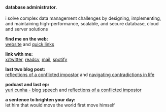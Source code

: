 
#### database administrator.

i solve complex data management challenges by designing, implementing, and maintaining high-performance, scalable, and secure database, cloud and server solutions

**find me on the web:**<br>
[website](https://yuricunha.com) and [quick links](https://links.yuricunha.com)

**link with me:**<br>
[x/twitter](https://twitter.com/isyuricunha), [readcv](https://read.cv/isyuricunha), [mail](mailto:isyuricunha@duck.com), [spotify](https://open.spotify.com/user/22wrcoowop6hb63heywvtaypy?si=e1e818483a1a43a1)

**last two blog post:**<br>
[reflections of a conflicted impostor](https://yuricunha.com/blog/reflections-of-a-conflicted-impostor) and [navigating contradictions in life](https://yuricunha.com/blog/navigating-contradictions-in-life)

**podcast and last ep:**<br>
[yuri cunha - blog speech](https://open.spotify.com/show/2XRQ2mpUbtT0ZqxFVrl0KK) and [reflections of a conflicted impostor](https://open.spotify.com/episode/28601w7FP7PjsAHzaULo4x?si=wLqWnng5SUKnQbfXQ1zogw)

**a sentence to brighten your day:**<br>
    let him that would move the world first move himself
